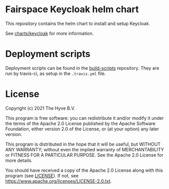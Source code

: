 # Fairspace Keycloak helm chart

This repository contains the helm chart to install and setup Keycloak.

See [charts/keycloak](charts/keycloak/README.md) for more information.

# Deployment scripts
Deployment scripts can be found in the [build-scripts](https://github.com/fairspace/build-scripts) repository. They are
run by travis-ci, as setup in the `.travis.yml` file.

# License

Copyright (c) 2021 The Hyve B.V.

This program is free software: you can redistribute it and/or modify it under the terms of the Apache 2.0
License published by the Apache Software Foundation, either version 2.0 of the License, or (at your option) any later version.

This program is distributed in the hope that it will be useful, but WITHOUT ANY WARRANTY; without even the implied warranty
of MERCHANTABILITY or FITNESS FOR A PARTICULAR PURPOSE. See the Apache 2.0 License for more details.

You should have received a copy of the Apache 2.0 License along with this program (see [LICENSE](LICENSE)). If not, see https://www.apache.org/licenses/LICENSE-2.0.txt.
